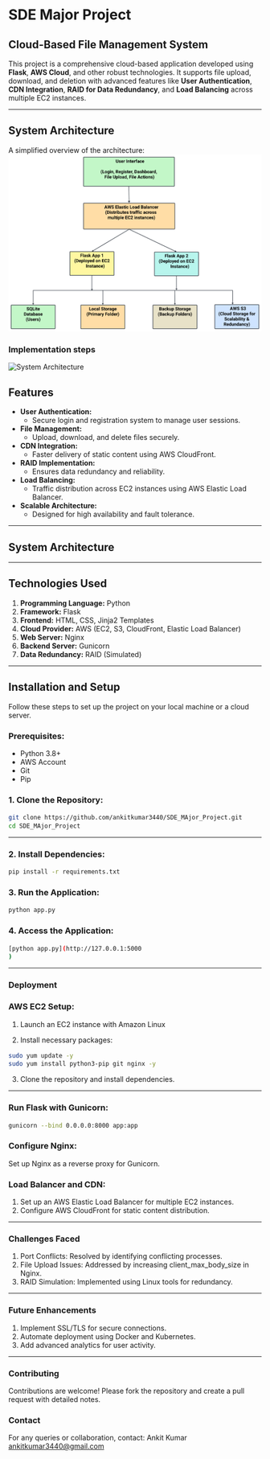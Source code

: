 # **SDE Major Project**

## **Cloud-Based File Management System**

This project is a comprehensive cloud-based application developed using **Flask**, **AWS Cloud**, and other robust technologies. It supports file upload, download, and deletion with advanced features like **User Authentication**, **CDN Integration**, **RAID for Data Redundancy**, and **Load Balancing** across multiple EC2 instances.

---
## **System Architecture**

A simplified overview of the architecture:
![System Architecture](SDE3/Flowchart%20(3).png)

### Implementation steps 

![System Architecture](SDE3/Flowchart%20(4).png)


## **Features**

- **User Authentication:**
  - Secure login and registration system to manage user sessions.
- **File Management:**
  - Upload, download, and delete files securely.
- **CDN Integration:**
  - Faster delivery of static content using AWS CloudFront.
- **RAID Implementation:**
  - Ensures data redundancy and reliability.
- **Load Balancing:**
  - Traffic distribution across EC2 instances using AWS Elastic Load Balancer.
- **Scalable Architecture:**
  - Designed for high availability and fault tolerance.

---

## **System Architecture**



---

## **Technologies Used**

1. **Programming Language:** Python
2. **Framework:** Flask
3. **Frontend:** HTML, CSS, Jinja2 Templates
4. **Cloud Provider:** AWS (EC2, S3, CloudFront, Elastic Load Balancer)
5. **Web Server:** Nginx
6. **Backend Server:** Gunicorn
7. **Data Redundancy:** RAID (Simulated)

---

## **Installation and Setup**

Follow these steps to set up the project on your local machine or a cloud server.

### Prerequisites:
- Python 3.8+
- AWS Account
- Git
- Pip

### 1. Clone the Repository:
``` bash
git clone https://github.com/ankitkumar3440/SDE_MAjor_Project.git
cd SDE_MAjor_Project
```
---
### 2. Install Dependencies:
 ```bash
pip install -r requirements.txt
```
### 3. Run the Application:
 ```bash
python app.py
 ```
### 4. Access the Application:
 ```bash
[python app.py](http://127.0.0.1:5000
)
 ```
---
### **Deployment**
### AWS EC2 Setup:
1. Launch an EC2 instance with Amazon Linux 

2. Install necessary packages:
 ```bash
sudo yum update -y
sudo yum install python3-pip git nginx -y

 ```
3. Clone the repository and install dependencies.

---
### **Run Flask with Gunicorn:**
 ```bash
gunicorn --bind 0.0.0.0:8000 app:app

 ```
### **Configure Nginx:**
Set up Nginx as a reverse proxy for Gunicorn.

### **Load Balancer and CDN:**
1. Set up an AWS Elastic Load Balancer for multiple EC2 instances.
2. Configure AWS CloudFront for static content distribution.
---
### **Challenges Faced**
1. Port Conflicts: Resolved by identifying conflicting processes.
2. File Upload Issues: Addressed by increasing client_max_body_size in Nginx.
3. RAID Simulation: Implemented using Linux tools for redundancy.
---
### **Future Enhancements**
1. Implement SSL/TLS for secure connections.
2. Automate deployment using Docker and Kubernetes.
3. Add advanced analytics for user activity.
---
### **Contributing**
Contributions are welcome! Please fork the repository and create a pull request with detailed notes.

### **Contact**
For any queries or collaboration, contact:
Ankit Kumar
ankitkumar3440@gmail.com
